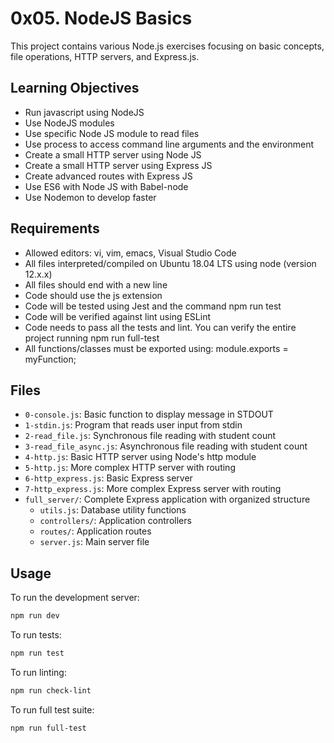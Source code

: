 # 0x05. NodeJS Basics

This project contains various Node.js exercises focusing on basic concepts, file operations, HTTP servers, and Express.js.

## Learning Objectives

- Run javascript using NodeJS
- Use NodeJS modules
- Use specific Node JS module to read files
- Use process to access command line arguments and the environment
- Create a small HTTP server using Node JS
- Create a small HTTP server using Express JS
- Create advanced routes with Express JS
- Use ES6 with Node JS with Babel-node
- Use Nodemon to develop faster

## Requirements

- Allowed editors: vi, vim, emacs, Visual Studio Code
- All files interpreted/compiled on Ubuntu 18.04 LTS using node (version 12.x.x)
- All files should end with a new line
- Code should use the js extension
- Code will be tested using Jest and the command npm run test
- Code will be verified against lint using ESLint
- Code needs to pass all the tests and lint. You can verify the entire project running npm run full-test
- All functions/classes must be exported using: module.exports = myFunction;

## Files

- `0-console.js`: Basic function to display message in STDOUT
- `1-stdin.js`: Program that reads user input from stdin
- `2-read_file.js`: Synchronous file reading with student count
- `3-read_file_async.js`: Asynchronous file reading with student count
- `4-http.js`: Basic HTTP server using Node's http module
- `5-http.js`: More complex HTTP server with routing
- `6-http_express.js`: Basic Express server
- `7-http_express.js`: More complex Express server with routing
- `full_server/`: Complete Express application with organized structure
  - `utils.js`: Database utility functions
  - `controllers/`: Application controllers
  - `routes/`: Application routes
  - `server.js`: Main server file

## Usage

To run the development server:
```bash
npm run dev
```

To run tests:
```bash
npm run test
```

To run linting:
```bash
npm run check-lint
```

To run full test suite:
```bash
npm run full-test
```
